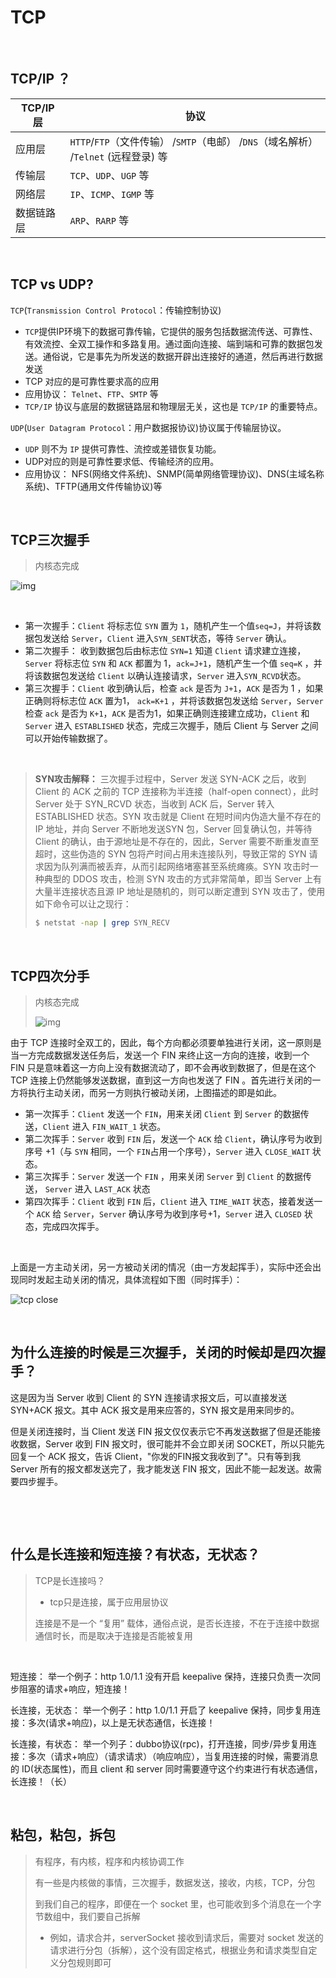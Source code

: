# TCP

&nbsp;

## TCP/IP ？

| TCP/IP 层  | 协议                                                         |
| ---------- | ------------------------------------------------------------ |
| 应用层     | `HTTP`/`FTP`（文件传输） /`SMTP`（电邮） /`DNS`（域名解析） /`Telnet` (远程登录) 等 |
| 传输层     | `TCP`、`UDP`、`UGP` 等                                       |
| 网络层     | `IP`、`ICMP`、`IGMP`  等                                     |
| 数据链路层 | `ARP`、`RARP` 等                                             |

&nbsp;

## TCP vs UDP?

`TCP`(`Transmission Control Protocol`：传输控制协议)

- `TCP`提供IP环境下的数据可靠传输，它提供的服务包括数据流传送、可靠性、有效流控、全双工操作和多路复用。通过面向连接、端到端和可靠的数据包发送。通俗说，它是事先为所发送的数据开辟出连接好的通道，然后再进行数据发送
- TCP 对应的是可靠性要求高的应用
- 应用协议： `Telnet`、`FTP`、`SMTP` 等
-  `TCP/IP` 协议与底层的数据链路层和物理层无关，这也是 `TCP/IP` 的重要特点。

`UDP`(`User Datagram Protocol`：用户数据报协议)协议属于传输层协议。

- `UDP` 则不为 `IP` 提供可靠性、流控或差错恢复功能。
- UDP对应的则是可靠性要求低、传输经济的应用。
- 应用协议： NFS(网络文件系统)、SNMP(简单网络管理协议)、DNS(主域名称系统)、TFTP(通用文件传输协议)等

&nbsp;

## TCP三次握手

> 内核态完成

![img](images/three-way-handshake.png)

&nbsp;

- 第一次握手：`Client` 将标志位 `SYN` 置为 `1`，随机产生一个值`seq=J`，并将该数据包发送给 `Server`，`Client` 进入`SYN_SENT`状态，等待 `Server` 确认。
- 第二次握手： 收到数据包后由标志位 `SYN=1` 知道 `Client` 请求建立连接，`Server` 将标志位 `SYN` 和 `ACK` 都置为 1，`ack=J+1`，随机产生一个值 `seq=K` ，并将该数据包发送给 `Client` 以确认连接请求，`Server` 进入`SYN_RCVD`状态。
- 第三次握手：`Client` 收到确认后，检查 `ack` 是否为 `J+1`，`ACK` 是否为 1 ，如果正确则将标志位 `ACK` 置为1， `ack=K+1` ，并将该数据包发送给 `Server`，`Server` 检查 `ack` 是否为 `K+1`，`ACK` 是否为1，如果正确则连接建立成功，`Client` 和 `Server` 进入 `ESTABLISHED` 状态，完成三次握手，随后 Client 与 Server 之间可以开始传输数据了。

 &nbsp;

> **SYN攻击解释：** 三次握手过程中，Server 发送 SYN-ACK 之后，收到 Client 的 ACK 之前的 TCP 连接称为半连接（half-open connect），此时 Server 处于 SYN_RCVD 状态，当收到 ACK 后，Server 转入ESTABLISHED 状态。SYN 攻击就是 Client 在短时间内伪造大量不存在的 IP 地址，并向 Server 不断地发送SYN 包，Server 回复确认包，并等待 Client 的确认，由于源地址是不存在的，因此，Server 需要不断重发直至超时，这些伪造的 SYN 包将产时间占用未连接队列，导致正常的 SYN 请求因为队列满而被丢弃，从而引起网络堵塞甚至系统瘫痪。SYN 攻击时一种典型的 DDOS 攻击，检测 SYN 攻击的方式非常简单，即当 Server 上有大量半连接状态且源 IP 地址是随机的，则可以断定遭到 SYN 攻击了，使用如下命令可以让之现行：
>
> ```bash
> $ netstat -nap | grep SYN_RECV
> ```

&nbsp;

## TCP四次分手

> 内核态完成
>
> ![img](images/four-way-wavehand.png)

 

由于 TCP 连接时全双工的，因此，每个方向都必须要单独进行关闭，这一原则是当一方完成数据发送任务后，发送一个 FIN 来终止这一方向的连接，收到一个 FIN 只是意味着这一方向上没有数据流动了，即不会再收到数据了，但是在这个 TCP 连接上仍然能够发送数据，直到这一方向也发送了 FIN 。首先进行关闭的一方将执行主动关闭，而另一方则执行被动关闭，上图描述的即是如此。

- 第一次挥手：`Client` 发送一个 `FIN`，用来关闭 `Client` 到 `Server` 的数据传送，`Client` 进入 `FIN_WAIT_1` 状态。 
- 第二次挥手：`Server` 收到  `FIN`  后，发送一个 `ACK` 给 `Client`，确认序号为收到序号 +1（与 `SYN` 相同，一个 `FIN`占用一个序号），`Server` 进入 `CLOSE_WAIT` 状态。 
- 第三次挥手：`Server` 发送一个 `FIN` ，用来关闭 `Server` 到 `Client` 的数据传送， `Server` 进入 `LAST_ACK` 状态
- 第四次挥手：`Client` 收到 `FIN` 后，`Client` 进入 `TIME_WAIT` 状态，接着发送一个 `ACK` 给 `Server`，`Server` 确认序号为收到序号+1，`Server` 进入 `CLOSED` 状态，完成四次挥手。

 &nbsp;

上面是一方主动关闭，另一方被动关闭的情况（由一方发起挥手），实际中还会出现同时发起主动关闭的情况，具体流程如下图（同时挥手）：

![tcp close](images/tcp-server-client-close.png)

&nbsp;

## 为什么连接的时候是三次握手，关闭的时候却是四次握手？

 这是因为当 Server 收到 Client 的 SYN 连接请求报文后，可以直接发送 SYN+ACK 报文。其中 ACK 报文是用来应答的，SYN 报文是用来同步的。 

但是关闭连接时，当 Client 发送 FIN 报文仅仅表示它不再发送数据了但是还能接收数据，Server 收到 FIN 报文时，很可能并不会立即关闭 SOCKET，所以只能先回复一个 ACK 报文，告诉 Client，"你发的FIN报文我收到了"。只有等到我 Server 所有的报文都发送完了，我才能发送 FIN 报文，因此不能一起发送。故需要四步握手。

 &nbsp;

&nbsp;

## 什么是长连接和短连接？有状态，无状态？

> TCP是长连接吗？
>
> - tcp只是连接，属于应用层协议
>
> 
>
> 连接是不是一个 “复用” 载体，通俗点说，是否长连接，不在于连接中数据通信时长，而是取决于连接是否能被复用

&nbsp;

短连接： 举一个例子：http 1.0/1.1 没有开启 keepalive 保持，连接只负责一次同步阻塞的请求+响应，短连接！

长连接，无状态： 举一个例子：http 1.0/1.1 开启了 keepalive 保持，同步复用连接：多次(请求+响应)，以上是无状态通信，长连接！

长连接，有状态： 举一个列子：dubbo协议(rpc)，打开连接，同步/异步复用连接：多次（请求+响应）（请求请求）（响应响应），当复用连接的时候，需要消息的 ID(状态属性)，而且 client 和 server 同时需要遵守这个约束进行有状态通信，长连接！（长）

&nbsp;

## 粘包，粘包，拆包

> 有程序，有内核，程序和内核协调工作
>
> 有一些是内核做的事情，三次握手，数据发送，接收，内核，TCP，分包
>
> 到我们自己的程序，即便在一个 socket 里，也可能收到多个消息在一个字节数组中，我们要自己拆解
>
> - 例如，请求合并，serverSocket 接收到请求后，需要对 socket 发送的请求进行分包（拆解），这个没有固定格式，根据业务和请求类型自定义分包规则即可



